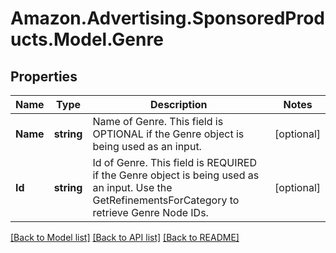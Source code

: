 # Amazon.Advertising.SponsoredProducts.Model.Genre

## Properties

Name | Type | Description | Notes
------------ | ------------- | ------------- | -------------
**Name** | **string** | Name of Genre. This field is OPTIONAL if the Genre object is being used as an input. | [optional] 
**Id** | **string** | Id of Genre. This field is REQUIRED if the Genre object is being used as an input. Use the GetRefinementsForCategory to retrieve Genre Node IDs. | [optional] 

[[Back to Model list]](../README.md#documentation-for-models) [[Back to API list]](../README.md#documentation-for-api-endpoints) [[Back to README]](../README.md)

